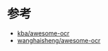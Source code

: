 


# 参考
* [kba/awesome-ocr](https://github.com/kba/awesome-ocr)
* [wanghaisheng/awesome-ocr](https://github.com/wanghaisheng/awesome-ocr)